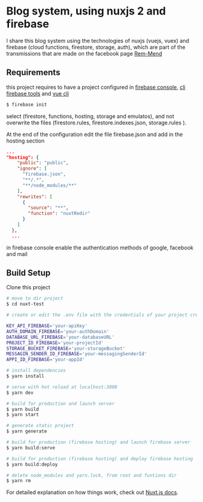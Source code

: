 # Blog system, using nuxjs 2 and firebase

I share this blog system using the technologies of nuxjs (vuejs, vuex) and firebase (cloud functions, firestore, storage, auth), which are part of the transmissions that are made on the facebook page
<a href="https://www.facebook.com/Rem-Mend-432138587624895/" target="_blank">Rem-Mend</a>

## Requirements

this project requires to have a project configured in <a href="https://console.firebase.google.com/" target="_blank">firebase console</a>, <a href="https://firebase.google.com/docs/cli" target="_blank">cli firebase tools</a> and <a href="https://cli.vuejs.org/" target="_blank">vue cli</a>

```bash
$ firebase init
```

select (firestore, functions, hosting, storage and emulatos),
and not overwrite the files (firestore.rules, firestore.indexes.json, storage.rules ).

At the end of the configuration edit the file firebase.json and add in the hosting section

```json
...
"hosting": {
    "public": "public",
    "ignore": [
      "firebase.json",
      "**/.*",
      "**/node_modules/**"
    ],
    "rewrites": [
      {
        "source": "**",
        "function": "nuxtRedir"
      }
    ]
  },
  ...
```

in firebase console enable the authentication methods of google, facebook and mail

## Build Setup

Clone this project

```bash
# move to dir project
$ cd nuxt-test

# create or edit the .env file with the credentials of your project created in firebase

KEY_API_FIREBASE='your-apiKey'
AUTH_DOMAIN_FIREBASE='your-authDomain'
DATABASE_URL_FIREBASE='your-databaseURL'
PROJECT_ID_FIREBASE='your-projectId'
STORAGE_BUCKET_FIREBASE='your-storageBucket'
MESSAGIN_SENDER_ID_FIREBASE='your-messagingSenderId'
APPI_ID_FIREBASE='your-appId'

# install dependencies
$ yarn install

# serve with hot reload at localhost:3000
$ yarn dev

# build for production and launch server
$ yarn build
$ yarn start

# generate static project
$ yarn generate

# build for production (firebase hosting) and launch firebase server
$ yarn build:serve

# build for production (firebase hosting) and deploy firebase hosting
$ yarn build:deploy

# delete node_modules and yarn.lock, from root and funtions dir
$ yarn rm

```

For detailed explanation on how things work, check out [Nuxt.js docs](https://nuxtjs.org).
